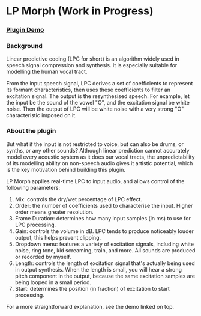 # LP Morph (Work in Progress)

### [Plugin Demo](https://drive.google.com/file/d/1vFPuKh455JisTIh8pYWHy9DkOq8HJ3YP/viewhttps://drive.google.com/file/d/1v_1yRhYxDeW2HGc8Xrev9TFbFtctd5HF/view?usp=drive_linkhttps://drive.google.com/file/d/1pSDDkjCGImsYZ_IlyGU_NulDk03rHYPb/view?usp=sharinghttps://drive.google.com/file/d/1PZ8PmsiGHm-4qqMvpU1HNK3sbAYAznpV/view?usp=sharing)

### Background

Linear predictive coding (LPC for short) is an algorithm widely used in speech signal compression and synthesis. It is especially suitable for modelling the human vocal tract.

From the input speech signal, LPC derives a set of coefficients to represent its formant characteristics, then uses these coefficients to filter an excitation signal. The output is the resynthesised speech. For example, let the input be the sound of the vowel "O", and the excitation signal be white noise. Then the output of LPC will be white noise with a very strong "O" characteristic imposed on it.

### About the plugin

But what if the input is not restricted to voice, but can also be drums, or synths, or any other sounds? Although linear prediction cannot accurately model every acoustic system as it does our vocal tracts, the unpredictability of its modelling ability on non-speech audio gives it artistic potential, which is the key motivation behind building this plugin.

LP Morph applies real-time LPC to input audio, and allows control of the following parameters:


1. Mix: controls the dry/wet percentage of LPC effect.
2. Order: the number of coefficients used to characterise the input. Higher order means greater resolution.
3. Frame Duration: determines how many input samples (in ms) to use for LPC processing.
4. Gain: controls the volume in dB. LPC tends to produce noticeably louder output, this helps prevent clipping.
5. Dropdown menu: features a variety of excitation signals, including white noise, ring tone, kid screaming, train, and more. All sounds are produced or recorded by myself.
6. Length: controls the length of excitation signal that's actually being used in output synthesis. When the length is small, you will hear a strong pitch component in the output, because the same excitation samples are being looped in a small period.
7. Start: determines the position (in fraction) of excitation to start processing.

For a more straightforward explanation, see the demo linked on top.
